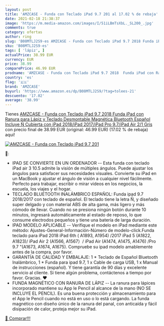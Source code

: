 ```yaml
---
layout: post
title: 'AMZCASE - Funda con Teclado iPad 9.7 201 al 17.02 % de rebaja'
date: 2021-02-18 21:38:37
image: 'https://m.media-amazon.com/images/I/51iLBmTsXbL._SL200_.jpg'
comments: true
category: ofertas
author: ring
slug: 'B08MTLJ2S9-es AMZCASE - Funda con Teclado iPad 9.7 2018 Funda iPad con...'
sku: 'B08MTLJ2S9-es'
tags: [ 'lápiz', ]
actualPrice: 38.99 EUR
currency: EUR
price: 38.99
comparePrice: 46.99 EUR
prodname: 'AMZCASE - Funda con Teclado iPad 9.7 2018  Funda iPad con Ranura para Lápiz y Teclado Desmontable Magnética Bluetooth Español Incluye Ñ  Cubierta con iPad 2018/iPad 2017/iPad Pro 9.7/iPad Air 2/1  Gris '
country: 'es'
flag: '🇪🇸'
brand: 'AMZCASE'
buyurl: 'https://www.amazon.es/dp/B08MTLJ2S9/?tag=tolees-21'
descuento: '17.02'
average: '38.99'
---
```


Tienes [AMZCASE - Funda con Teclado iPad 9.7 2018  Funda iPad con Ranura para Lápiz y Teclado Desmontable Magnética Bluetooth Español Incluye Ñ  Cubierta con iPad 2018/iPad 2017/iPad Pro 9.7/iPad Air 2/1  Gris ](https://www.amazon.es/dp/B08MTLJ2S9/?tag=tolees-21) con precio final de  38.99 EUR (original: 46.99 EUR) (17.02 %  de rebaja) aqui!

[![AMZCASE - Funda con Teclado iPad 9.7 201](https://m.media-amazon.com/images/I/51iLBmTsXbL._SL200_.jpg)](https://www.amazon.es/dp/B08MTLJ2S9/?tag=tolees-21)

🔎:

- IPAD SE CONVIERTE EN UN ORDENADOR -- Esta funda con teclado iPad air 3 10.5 admite la visión de múltiples ángulos. Puede ajustar los ángulos para satisfacer sus necesidades visuales. Convierte su iPad en un MacBook y ajustar el ángulo de visión a cualquier nivel fácilmente. Perfecto para trabajar, escribir o mirar videos en los negocios, la escuela, los viajes y el hogar.
- TECLADO BLUETOOTH INALÁMBRICO ESPAÑOL: Funda ipad 9.7 2018/2017 con teclado de español. El teclado tiene la letra Ñ, y diseñado super delgado y con material ABS de alta gama, más ligero y más cómodo de llevar. Cuando no se presiona ningún botón durante 10 minutos, ingresará automáticamente al estado de reposo, lo que consume electrodos pequeños y tiene una batería de larga duración.
- IPAD MODELO APLICABLE -- Verifique el modelo en iPad mediante este método: Ajustes-General-Información-Número de modelo-click.Funda teclado para iPad 2018 iPad 6th ( A1893, A1954) /2017 iPad 5 (A1822, A1823)/ iPad Air 2 (A1566, A1567）/ iPad Air (A1474, A1475, A1476) /Pro 9.7 "(A1673, A1674, A1675). Compruebe su ipad modelo amablemente antes de la compra, por favor.
- GARANTÍA DE CALIDAD Y EMBALAJE: 1 * Teclado de Español Bluetooth Inalámbrico, 1 * Funda para ipad 9.7, 1 x Cable de carga USB, 1 x Manual de instrucciones (español). Y tiene garantía de 90 días y excelente servicio al cliente. Si tiene algún problema, contáctenos a tiempo por favor. Gracias. ❤️
- FUNDA MAGNÉTICO CON RANURA DE LÁPIZ -- La ranura para lápices incorporado mantiene su App le Pencil al alcance de la mano (NO SE INCLUYE EL PENCIL). Es una buena protección y almacenamiento para el App le Pencil cuando no está en uso o lo está cargando. La funda magnético con diseño único de la ranura del panal, con anticaída y fácil disipación de calor, proteja mejor su iPad.

[🛒 Comprar!!!](https://www.amazon.es/dp/B08MTLJ2S9/?tag=tolees-21)
